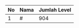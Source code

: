 | No | Nama            | Jumlah Level |
|----|-----------------|--------------|
| 1  | #    |    904        |
